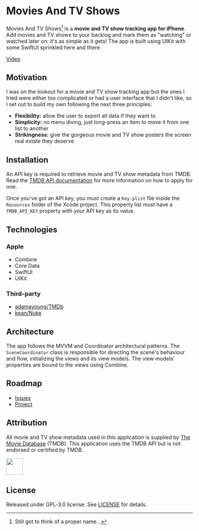 # Movies And TV Shows
Movies And TV Shows[^1] is a **movie and TV show tracking app for iPhone**. Add movies and TV shows to your backlog and mark them as "watching" or watched later on: it's as simple as it gets! The app is built using UIKit with some SwiftUI sprinkled here and there.

[Video](https://github.com/lui5fl/movies-and-tv-shows/assets/12814370/3a35b0d0-329b-4a05-956e-8b5ce0070ed3)

## Motivation
I was on the lookout for a movie and TV show tracking app but the ones I tried were either too complicated or had a user interface that I didn't like, so I set out to build my own following the next three principles:
- **Flexibility:** allow the user to export all data if they want to
- **Simplicity:** no menu diving, just long-press an item to move it from one list to another
- **Strikingness:** give the gorgeous movie and TV show posters the screen real estate they deserve

## Installation

An API key is required to retrieve movie and TV show metadata from TMDB. Read the [TMDB API documentation](https://developer.themoviedb.org/docs) for more information on how to apply for one.

Once you've got an API key, you must create a `Key.plist` file inside the `Resources` folder of the Xcode project. This property list must have a `TMDB_API_KEY` property with your API key as its value.

## Technologies

### Apple
- Combine
- Core Data
- SwiftUI
- UIKit

### Third-party
- [adamayoung/TMDb](https://github.com/adamayoung/TMDb)
- [kean/Nuke](https://github.com/kean/Nuke)

## Architecture
The app follows the MVVM and Coordinator architectural patterns. The `SceneCoordinator` class is responsible for directing the scene's behaviour and flow, initializing the views and its view models. The view models' properties are bound to the views using Combine.

## Roadmap
- [Issues](https://github.com/lui5fl/movies-and-tv-shows/issues)
- [Project](https://github.com/users/lui5fl/projects/4)

## Attribution
All movie and TV show metadata used in this application is supplied by [The Movie Database](https://www.themoviedb.org) (TMDB). This application uses the TMDB API but is not endorsed or certified by TMDB.

<img src="https://github.com/lui5fl/movies-and-tv-shows/assets/12814370/824e914e-85d5-45a2-b270-75dfdb26f89e" height="45">

## License
Released under GPL-3.0 license. See [LICENSE](/LICENSE) for details.

[^1]: Still got to think of a proper name...